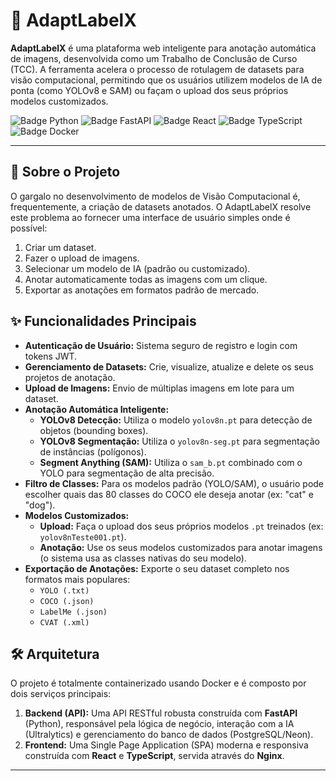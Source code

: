 # 🚀 AdaptLabelX

**AdaptLabelX** é uma plataforma web inteligente para anotação automática de imagens, desenvolvida como um Trabalho de Conclusão de Curso (TCC). A ferramenta acelera o processo de rotulagem de datasets para visão computacional, permitindo que os usuários utilizem modelos de IA de ponta (como YOLOv8 e SAM) ou façam o upload dos seus próprios modelos customizados.

![Badge Python](https://img.shields.io/badge/Python-3.11-blue?logo=python)
![Badge FastAPI](https://img.shields.io/badge/FastAPI-0.103-green?logo=fastapi)
![Badge React](https://img.shields.io/badge/React-18-blue?logo=react)
![Badge TypeScript](https://img.shields.io/badge/TypeScript-5.0-blue?logo=typescript)
![Badge Docker](https://img.shields.io/badge/Docker-24-blue?logo=docker)

---

## 🎯 Sobre o Projeto

O gargalo no desenvolvimento de modelos de Visão Computacional é, frequentemente, a criação de datasets anotados. O AdaptLabelX resolve este problema ao fornecer uma interface de usuário simples onde é possível:
1.  Criar um dataset.
2.  Fazer o upload de imagens.
3.  Selecionar um modelo de IA (padrão ou customizado).
4.  Anotar automaticamente todas as imagens com um clique.
5.  Exportar as anotações em formatos padrão de mercado.

## ✨ Funcionalidades Principais

* **Autenticação de Usuário:** Sistema seguro de registro e login com tokens JWT.
* **Gerenciamento de Datasets:** Crie, visualize, atualize e delete os seus projetos de anotação.
* **Upload de Imagens:** Envio de múltiplas imagens em lote para um dataset.
* **Anotação Automática Inteligente:**
    * **YOLOv8 Detecção:** Utiliza o modelo `yolov8n.pt` para detecção de objetos (bounding boxes).
    * **YOLOv8 Segmentação:** Utiliza o `yolov8n-seg.pt` para segmentação de instâncias (polígonos).
    * **Segment Anything (SAM):** Utiliza o `sam_b.pt` combinado com o YOLO para segmentação de alta precisão.
* **Filtro de Classes:** Para os modelos padrão (YOLO/SAM), o usuário pode escolher quais das 80 classes do COCO ele deseja anotar (ex: "cat" e "dog").
* **Modelos Customizados:**
    * **Upload:** Faça o upload dos seus próprios modelos `.pt` treinados (ex: `yolov8nTeste001.pt`).
    * **Anotação:** Use os seus modelos customizados para anotar imagens (o sistema usa as classes nativas do seu modelo).
* **Exportação de Anotações:** Exporte o seu dataset completo nos formatos mais populares:
    * `YOLO (.txt)`
    * `COCO (.json)`
    * `LabelMe (.json)`
    * `CVAT (.xml)`

## 🛠️ Arquitetura

O projeto é totalmente containerizado usando Docker e é composto por dois serviços principais:

1.  **Backend (API):** Uma API RESTful robusta construída com **FastAPI** (Python), responsável pela lógica de negócio, interação com a IA (Ultralytics) e gerenciamento do banco de dados (PostgreSQL/Neon).
2.  **Frontend:** Uma Single Page Application (SPA) moderna e responsiva construída com **React** e **TypeScript**, servida através do **Nginx**.

---